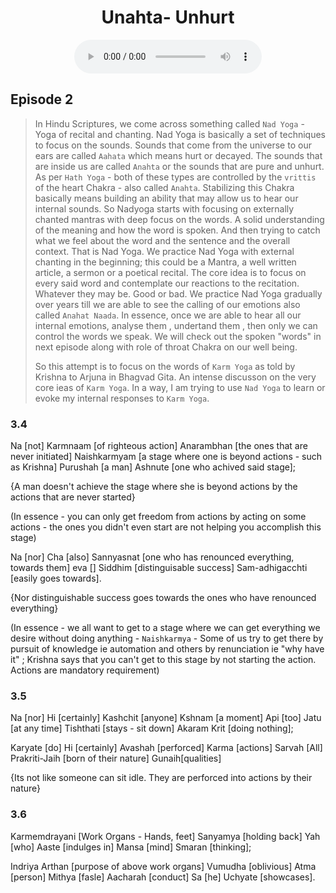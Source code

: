 <center><h1>Unahta- Unhurt </h1></center>
<center>
<figure>
    <audio
       controls
       src="./c3e2.mp3">
          Your browser does not support the
          <code>audio</code> element.
    </audio>
</figure>
</center>

## Episode 2

> In Hindu Scriptures, we come across something called `Nad Yoga` - Yoga of recital and chanting. Nad Yoga is basically a set of techniques to focus on the sounds. Sounds that come from the universe to our ears are called `Aahata` which means hurt or decayed. The sounds that are inside us are called `Anahta` or the sounds that are pure and unhurt. As per `Hath Yoga` - both of these types are controlled by the `vrittis` of the heart Chakra - also called `Anahta`.  Stabilizing this Chakra basically means building an ability that may allow us to hear our internal sounds.  So Nadyoga starts with focusing on externally chanted mantras with deep focus on the words. A solid understanding of the meaning and how the word is spoken. And then trying to catch what we feel about the word and the sentence and the overall context. That is Nad Yoga. We practice Nad Yoga with external chanting  in the beginning; this could be a Mantra, a well written article, a sermon or a poetical recital. The core idea is to focus on every said word and contemplate our reactions to the recitation. Whatever they may be. Good or bad. We practice Nad Yoga gradually over years till we are able to see the calling of our emotions also called `Anahat Naada`. In essence, once we are able to hear all our internal emotions, analyse them , undertand them , then only we can control the words we speak. We will check out the spoken "words" in next episode along with role of throat Chakra on our well being. 
>
> So this attempt is to focus on the words of `Karm Yoga` as told by Krishna to Arjuna in Bhagvad Gita. An intense discusson on the very core ieas of `Karm Yoga`. In a way, I am trying to use `Nad Yoga` to learn or evoke my internal responses to `Karm Yoga`. 
>
### 3.4

Na [not] Karmnaam [of righteous action] Anarambhan [the ones that are never initiated] Naishkarmyam [a stage where one is beyond actions - such as Krishna] Purushah [a man] Ashnute [one who achived said stage];

{A man doesn't achieve the stage where she is beyond actions by the actions that are never started}

(In essence - you can only get freedom from actions by acting on some actions - the ones you didn't even start are not helping you accomplish this stage)

Na [nor] Cha [also] Sannyasnat [one who has renounced everything, towards them] eva [] Siddhim [distinguisable success] Sam-adhigacchti [easily goes towards].

{Nor distinguishable success goes towards the ones who have renounced everything}

(In essence - we all want to get to a stage where we can get everything we desire without doing anything - `Naishkarmya` - Some of us try to get there by pursuit of knowledge ie automation and others by renunciation ie "why have it" ; Krishna says that you can't get to this stage by not starting the action. Actions are mandatory requirement)

### 3.5

Na [nor] Hi [certainly] Kashchit [anyone] Kshnam [a moment] Api [too] Jatu [at any time] Tishthati [stays - sit down] Akaram Krit [doing nothing];

Karyate [do] Hi [certainly] Avashah [perforced] Karma [actions] Sarvah [All] Prakriti-Jaih [born of their nature] Gunaih[qualities]

{Its not like someone can sit idle. They are perforced into actions by their nature}

### 3.6

Karmemdrayani [Work Organs - Hands, feet] Sanyamya [holding back] Yah [who] Aaste [indulges in] Mansa [mind] Smaran [thinking];

Indriya Arthan [purpose of above work organs] Vumudha [oblivious] Atma [person] Mithya [fasle] Aacharah [conduct] Sa [he] Uchyate [showcases]. 


